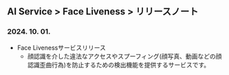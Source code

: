 ## AI Service > Face Liveness > リリースノート

### 2024. 10. 01.

* Face Livenessサービスリリース
    * 顔認識を介した違法なアクセスやスプーフィング(顔写真、動画などの顔認識歪曲行為)を防止するための検出機能を提供するサービスです。

